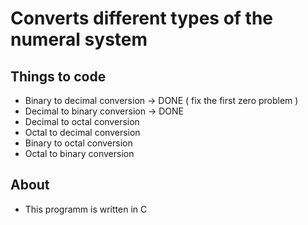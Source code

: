 # Converts different types of the numeral system 


## Things to code 
* Binary to decimal conversion -> DONE ( fix the first zero problem )
* Decimal to binary conversion -> DONE 
* Decimal to octal conversion
* Octal to decimal conversion
* Binary to octal conversion
* Octal to binary conversion


## About 
* This programm is written in C
